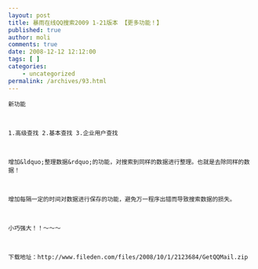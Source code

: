 ```yaml
---
layout: post
title: 暴雨在线QQ搜索2009 1-21版本 【更多功能！】
published: true
author: moli
comments: true
date: 2008-12-12 12:12:00
tags: [ ]
categories:
    - uncategorized
permalink: /archives/93.html
---
```




  
    
  
  
  
    新功能
  
  
  
    1.高级查找 2.基本查找 3.企业用户查找
  
  
  
    增加&ldquo;整理数据&rdquo;的功能，对搜索到同样的数据进行整理。也就是去除同样的数据！
  
  
  
    增加每隔一定的时间对数据进行保存的功能，避免万一程序出错而导致搜索数据的损失。
  
  
  
    小巧强大！！～～～
  
  
  
    下载地址：http://www.fileden.com/files/2008/10/1/2123684/GetQQMail.zip
  
